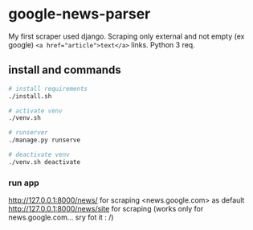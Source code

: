 # google-news-parser
My first scraper used django.
Scraping only external and not empty (ex google) ```<a href="article">text</a>``` links.
Python 3 req.

## install and commands

``` bash
# install requirements
./install.sh

# activate venv
./venv.sh

# runserver
./manage.py runserve

# deactivate venv
./venv.sh deactivate
```

### run app
http://127.0.0.1:8000/news/ for scraping <news.google.com> as default
http://127.0.0.1:8000/news/site for scraping <site> (works only for news.google.com... sry fot it : /)
